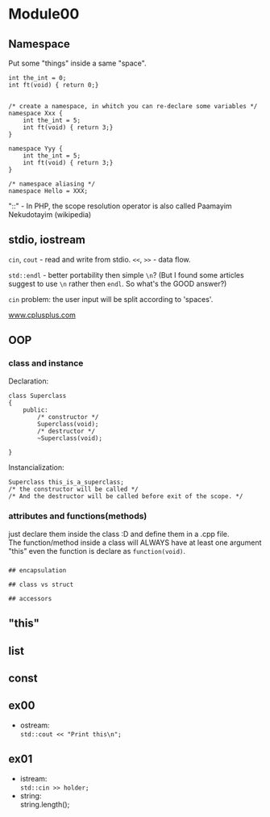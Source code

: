 # Module00

## Namespace
Put some "things" inside a same "space".  

```
int	the_int = 0;
int	ft(void) { return 0;}


/* create a namespace, in whitch you can re-declare some variables */
namespace Xxx {
	int	the_int = 5;
	int	ft(void) { return 3;}
}

namespace Yyy {
	int	the_int = 5;
	int	ft(void) { return 3;}
}

/* namespace aliasing */
namespace Hello = XXX;
```

"::" - In PHP, the scope resolution operator is also called Paamayim Nekudotayim (wikipedia)

## stdio, iostream
`cin`, `cout` - read and write from stdio.
`<<`, `>>` - data flow.

`std::endl` - better portability then simple `\n`? (But I found some articles suggest to use `\n` rather then `endl`. So what's the GOOD answer?)  

`cin` problem: the user input will be split according to 'spaces'.

www.cplusplus.com


## OOP

### class and instance
Declaration: 
```
class Superclass
{
	public:
		/* constructor */
		Superclass(void);
		/* destructor */
		~Superclass(void);

}
```

Instancialization:
```
Superclass this_is_a_superclass;
/* the constructor will be called */
/* And the destructor will be called before exit of the scope. */
```

### attributes and functions(methods)
just declare them inside the class :D
and define them in a .cpp file.  
The function/method inside a class will ALWAYS have at least one argument "this" even the function is declare as `function(void)`.  

### 


	
	## encapsulation

	## class vs struct

	## accessors

## "this"

## list

## const






## ex00
- ostream:  
	`std::cout << "Print this\n";`  

## ex01
- istream:  
	`std::cin >> holder;`  
- string:  
	string.length();
